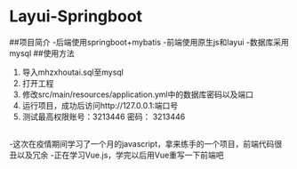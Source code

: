 # Layui-Springboot
##项目简介
  -后端使用springboot+mybatis
  -前端使用原生js和layui
  -数据库采用mysql
##使用方法
1. 导入mhzxhoutai.sql至mysql
2. 打开工程
3. 修改src/main/resources/application.yml中的数据库密码以及端口
4. 运行项目，成功后访问http://127.0.0.1:端口号
5. 测试最高权限账号：3213446 密码： 3213446
##
-这次在疫情期间学习了一个月的javascript，拿来练手的一个项目，前端代码很丑以及冗余
-正在学习Vue.js，学完以后用Vue重写一下前端吧
